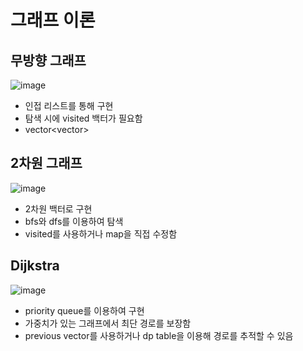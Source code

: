 # 그래프 이론

## 무방향 그래프

![image](https://github.com/user-attachments/assets/71303f02-7879-44c6-92cb-3ea026addb0c)

- 인접 리스트를 통해 구현
- 탐색 시에 visited 백터가 필요함
- vector<vector<int>>

## 2차원 그래프

![image](https://github.com/user-attachments/assets/414ec2af-dde6-429f-ae17-fa6d7c5edd49)

- 2차원 백터로 구현
- bfs와 dfs를 이용하여 탐색
- visited를 사용하거나 map을 직접 수정함

## Dijkstra

![image](https://github.com/user-attachments/assets/07f8b2cc-b7f2-40e5-bce0-beff0f9e5b99)

- priority queue를 이용하여 구현
- 가중치가 있는 그래프에서 최단 경로를 보장함
- previous vector를 사용하거나 dp table을 이용해 경로를 추적할 수 있음
